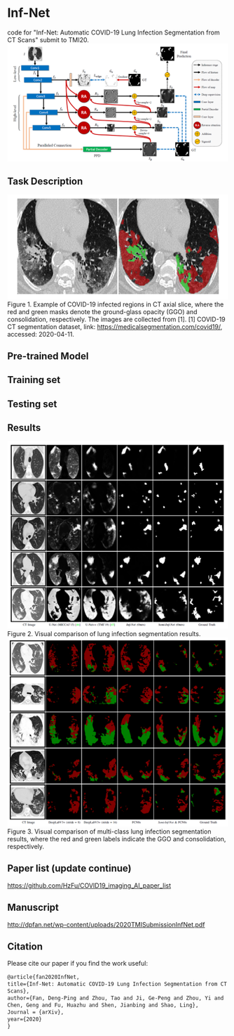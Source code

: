 # Inf-Net
code for "Inf-Net: Automatic COVID-19 Lung Infection Segmentation from CT Scans" submit to TMI20.
![alt text](./Inf-Net.png)<br>

## Task Description
![alt text](./COVID'19-Infection.png)<br>
Figure 1. Example of COVID-19 infected regions in CT axial slice, where the red and green masks denote the ground-glass opacity (GGO) and consolidation,
respectively. The images are collected from [1].
[1] COVID-19 CT segmentation dataset, link: https://medicalsegmentation.com/covid19/, accessed: 2020-04-11.
## Pre-trained Model


## Training set

## Testing set

## Results
![alt text](./InfectionSeg.png)<br>
Figure 2. Visual comparison of lung infection segmentation results.
![alt text](./MultiClassInfectionSeg.png)<br>
Figure 3. Visual comparison of multi-class lung infection segmentation results, where the red and green labels indicate the GGO and consolidation, respectively.

## Paper list (update continue)
https://github.com/HzFu/COVID19_imaging_AI_paper_list

## Manuscript
http://dpfan.net/wp-content/uploads/2020TMISubmissionInfNet.pdf

## Citation
Please cite our paper if you find the work useful: 

	@article{fan2020InfNet,
  	title={Inf-Net: Automatic COVID-19 Lung Infection Segmentation from CT Scans},
  	author={Fan, Deng-Ping and Zhou, Tao and Ji, Ge-Peng and Zhou, Yi and Chen, Geng and Fu, Huazhu and Shen, Jianbing and Shao, Ling},
  	Journal = {arXiv},
  	year={2020}
	}
  
